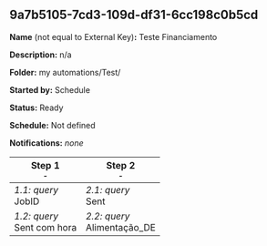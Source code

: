## 9a7b5105-7cd3-109d-df31-6cc198c0b5cd

**Name** (not equal to External Key)**:** Teste Financiamento

**Description:** n/a

**Folder:** my automations/Test/

**Started by:** Schedule

**Status:** Ready

**Schedule:** Not defined

**Notifications:** _none_


| Step 1<br>_<small>-</small>_ | Step 2<br>_<small>-</small>_ |
| --- | --- |
| _1.1: query_<br>JobID | _2.1: query_<br>Sent |
| _1.2: query_<br>Sent com hora | _2.2: query_<br>Alimentação_DE |
